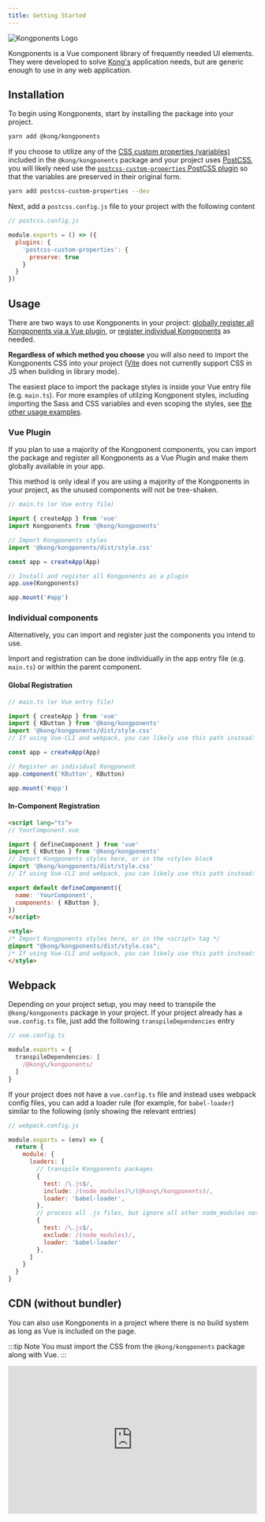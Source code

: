 ```yaml
---
title: Getting Started
---
```


![Kongponents Logo](/img/kongponents-logo.jpg)

Kongponents is a Vue component library of frequently needed UI elements. They were developed to solve [Kong's](https://konghq.com) application needs, but are generic enough to use in any web application.

## Installation

To begin using Kongponents, start by installing the package into your project.

```sh
yarn add @kong/kongponents
```

If you choose to utilize any of the [CSS custom properties (variables)](https://developer.mozilla.org/en-US/docs/Web/CSS/Using_CSS_custom_properties) included in the `@kong/kongponents` package and your project uses [PostCSS](https://postcss.org/), you will likely need use the [`postcss-custom-properties` PostCSS plugin](https://github.com/postcss/postcss-custom-properties) so that the variables are preserved in their original form.

```sh
yarn add postcss-custom-properties --dev
```

Next, add a `postcss.config.js` file to your project with the following content

```js
// postcss.config.js

module.exports = () => ({
  plugins: {
    'postcss-custom-properties': {
      preserve: true
    }
  }
})
```

## Usage

There are two ways to use Kongponents in your project: [globally register all Kongponents via a Vue plugin](#vue-plugin), or [register individual Kongponents](#individual-components) as needed.

**Regardless of which method you choose** you will also need to import the Kongponents CSS into your project ([Vite](https://vitejs.dev/guide/build.html#library-mode) does not currently support CSS in JS when building in library mode).

The easiest place to import the package styles is inside your Vue entry file (e.g. `main.ts`). For more examples of utilzing Kongponent styles, including importing the Sass and CSS variables and even scoping the styles, see [the other usage examples](/guide/styles/standalone-usage.html#css-and-sass-variables).

### Vue Plugin

If you plan to use a majority of the Kongponent components, you can import the package and register all Kongponents as a Vue Plugin and make them globally available in your app.

This method is only ideal if you are using a majority of the Kongponents in your project, as the unused components will not be tree-shaken.

```ts
// main.ts (or Vue entry file)

import { createApp } from 'vue'
import Kongponents from '@kong/kongponents'

// Import Kongponents styles
import '@kong/kongponents/dist/style.css'

const app = createApp(App)

// Install and register all Kongponents as a plugin
app.use(Kongponents)

app.mount('#app')
```

### Individual components

Alternatively, you can import and register just the components you intend to use.

Import and registration can be done individually in the app entry file (e.g. `main.ts`) or within the parent component.

#### Global Registration

```ts
// main.ts (or Vue entry file)

import { createApp } from 'vue'
import { KButton } from '@kong/kongponents'
import '@kong/kongponents/dist/style.css'
// If using Vue-CLI and webpack, you can likely use this path instead: import '~@kong/kongponents/dist/style.css'

const app = createApp(App)

// Register an individual Kongponent
app.component('KButton', KButton)

app.mount('#app')
```

#### In-Component Registration

```html
<script lang="ts">
// YourComponent.vue

import { defineComponent } from 'vue'
import { KButton } from '@kong/kongponents'
// Import Kongponents styles here, or in the <style> block
import '@kong/kongponents/dist/style.css'
// If using Vue-CLI and webpack, you can likely use this path instead: import '~@kong/kongponents/dist/style.css'

export default defineComponent({
  name: 'YourComponent',
  components: { KButton },
})
</script>

<style>
/* Import Kongponents styles here, or in the <script> tag */
@import "@kong/kongponents/dist/style.css";
/* If using Vue-CLI and webpack, you can likely use this path instead: import '~@kong/kongponents/dist/style.css' */
</style>
```

## Webpack

Depending on your project setup, you may need to transpile the `@kong/kongponents` package in your project. If your project already has a `vue.config.ts` file, just add the following `transpileDependencies` entry

```ts
// vue.config.ts

module.exports = {
  transpileDependencies: [
    /@kong\/kongponents/
  ]
}
```

If your project does not have a `vue.config.ts` file and instead uses webpack config files, you can add a loader rule (for example, for `babel-loader`) similar to the following (only showing the relevant entries)

```js
// webpack.config.js

module.exports = (env) => {
  return {
    module: {
      loaders: [
        // transpile Kongponents packages
        {
          test: /\.js$/,
          include: /(node_modules)\/(@kong\/kongponents)/,
          loader: 'babel-loader',
        },
        // process all .js files, but ignore all other node_modules not listed above
        {
          test: /\.js$/,
          exclude: /(node_modules)/,
          loader: 'babel-loader'
        },
      ]
    }
  }
}
```

## CDN (without bundler)

You can also use Kongponents in a project where there is no build system as long as Vue is included on the page.

:::tip Note
You must import the CSS from the `@kong/kongponents` package along with Vue.
:::

<iframe width="100%" height="300" style="width: 100%;" scrolling="no" title="Kongponents for Vue" src="https://codepen.io/adamdehaven/embed/KKowxVQ?default-tab=html%2Cresult" frameborder="no" loading="lazy" allowtransparency="true" allowfullscreen="true">
  See the Pen <a href="https://codepen.io/adamdehaven/pen/KKowxVQ">
  Kongponents for Vue</a> by Kong, Inc.
  on <a href="https://codepen.io">CodePen</a>.
</iframe>
